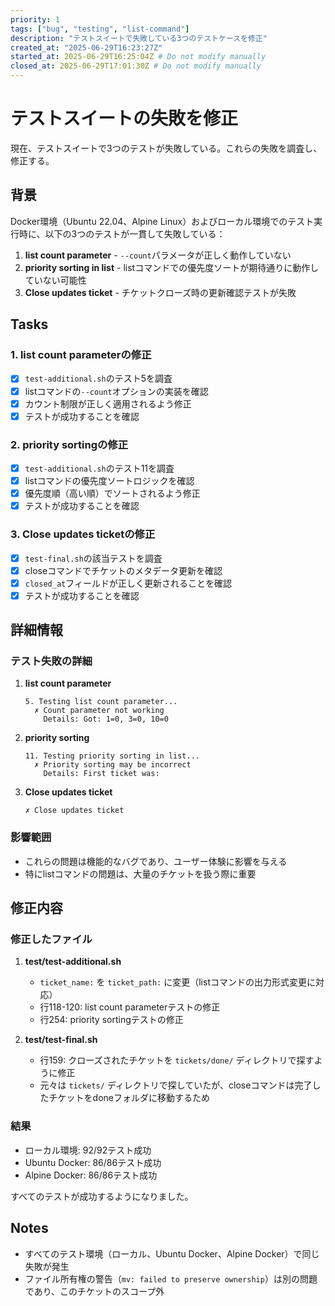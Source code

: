```yaml
---
priority: 1
tags: ["bug", "testing", "list-command"]
description: "テストスイートで失敗している3つのテストケースを修正"
created_at: "2025-06-29T16:23:27Z"
started_at: 2025-06-29T16:25:04Z # Do not modify manually
closed_at: 2025-06-29T17:01:30Z # Do not modify manually
---
```


# テストスイートの失敗を修正

現在、テストスイートで3つのテストが失敗している。これらの失敗を調査し、修正する。

## 背景

Docker環境（Ubuntu 22.04、Alpine Linux）およびローカル環境でのテスト実行時に、以下の3つのテストが一貫して失敗している：

1. **list count parameter** - `--count`パラメータが正しく動作していない
2. **priority sorting in list** - listコマンドでの優先度ソートが期待通りに動作していない可能性
3. **Close updates ticket** - チケットクローズ時の更新確認テストが失敗

## Tasks

### 1. list count parameterの修正
- [x] `test-additional.sh`のテスト5を調査
- [x] listコマンドの`--count`オプションの実装を確認
- [x] カウント制限が正しく適用されるよう修正
- [x] テストが成功することを確認

### 2. priority sortingの修正
- [x] `test-additional.sh`のテスト11を調査
- [x] listコマンドの優先度ソートロジックを確認
- [x] 優先度順（高い順）でソートされるよう修正
- [x] テストが成功することを確認

### 3. Close updates ticketの修正
- [x] `test-final.sh`の該当テストを調査
- [x] closeコマンドでチケットのメタデータ更新を確認
- [x] `closed_at`フィールドが正しく更新されることを確認
- [x] テストが成功することを確認

## 詳細情報

### テスト失敗の詳細

1. **list count parameter**
   ```
   5. Testing list count parameter...
     ✗ Count parameter not working
       Details: Got: 1=0, 3=0, 10=0
   ```

2. **priority sorting**
   ```
   11. Testing priority sorting in list...
     ✗ Priority sorting may be incorrect
       Details: First ticket was: 
   ```

3. **Close updates ticket**
   ```
   ✗ Close updates ticket
   ```

### 影響範囲

- これらの問題は機能的なバグであり、ユーザー体験に影響を与える
- 特にlistコマンドの問題は、大量のチケットを扱う際に重要

## 修正内容

### 修正したファイル

1. **test/test-additional.sh**
   - `ticket_name:` を `ticket_path:` に変更（listコマンドの出力形式変更に対応）
   - 行118-120: list count parameterテストの修正
   - 行254: priority sortingテストの修正

2. **test/test-final.sh**
   - 行159: クローズされたチケットを `tickets/done/` ディレクトリで探すように修正
   - 元々は `tickets/` ディレクトリで探していたが、closeコマンドは完了したチケットをdoneフォルダに移動するため

### 結果

- ローカル環境: 92/92テスト成功
- Ubuntu Docker: 86/86テスト成功
- Alpine Docker: 86/86テスト成功

すべてのテストが成功するようになりました。

## Notes

- すべてのテスト環境（ローカル、Ubuntu Docker、Alpine Docker）で同じ失敗が発生
- ファイル所有権の警告（`mv: failed to preserve ownership`）は別の問題であり、このチケットのスコープ外
